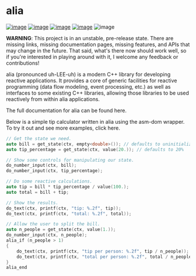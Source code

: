 alia
====

[![image](https://img.shields.io/travis/tmadden/alia/master.svg?style=flat&logo=travis-ci&logoColor=white)](https://travis-ci.org/tmadden/alia/branches)
[![image](https://img.shields.io/appveyor/ci/tmadden/alia/master.svg?style=flat&logo=appveyor&logoColor=white)](https://ci.appveyor.com/project/tmadden/alia/branch/master)
[![image](https://img.shields.io/codecov/c/github/tmadden/alia/master.svg?style=flat&logo=codecov&logoColor=white)](https://codecov.io/gh/tmadden/alia/branch/master)
[![image](https://img.shields.io/badge/stability-unstable-yellow.svg?style=flat)](https://github.com/orangemug/stability-badges#unstable)
![image](https://img.shields.io/badge/C++-14-green.svg?style=flat&logo=c%2B%2B)

**WARNING**: This project is in an unstable, pre-release state. There
are missing links, missing documentation pages, missing features, and
APIs that may change in the future. That said, what's there now should
work well, so if you're interested in playing around with it, I welcome
any feedback or contributions!

alia (pronounced uh-LEE-uh) is a modern C++ library for developing
reactive applications. It provides a core of generic facilities for
reactive programming (data flow modeling, event processing, etc.) as
well as interfaces to some existing C++ libraries, allowing those
libraries to be used reactively from within alia applications.

The full documentation for alia can be found here.

Below is a simple tip calculator written in alia using the asm-dom
wrapper. To try it out and see more examples, click here.

```cpp
// Get the state we need.
auto bill = get_state(ctx, empty<double>()); // defaults to uninitialized
auto tip_percentage = get_state(ctx, value(20.)); // defaults to 20%

// Show some controls for manipulating our state.
do_number_input(ctx, bill);
do_number_input(ctx, tip_percentage);

// Do some reactive calculations.
auto tip = bill * tip_percentage / value(100.);
auto total = bill + tip;

// Show the results.
do_text(ctx, printf(ctx, "tip: %.2f", tip));
do_text(ctx, printf(ctx, "total: %.2f", total));

// Allow the user to split the bill.
auto n_people = get_state(ctx, value(1.));
do_number_input(ctx, n_people);
alia_if (n_people > 1)
{
    do_text(ctx, printf(ctx, "tip per person: %.2f", tip / n_people));
    do_text(ctx, printf(ctx, "total per person: %.2f", total / n_people));
}
alia_end
```
